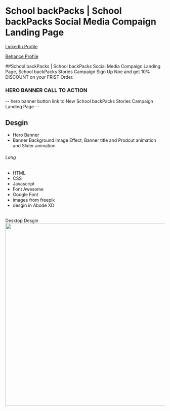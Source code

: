 # School backPacks | School backPacks Social Media Compaign Landing Page
<a href="https://www.linkedin.com/in/dharmendraverma95/" target="_blank">LinkedIn Profile </a>

<a href="https://www.behance.net/dhirukumar" target="_blank">Behance Profile </a>

##School backPacks | School backPacks Social Media Compaign Landing Page, School backPacks Stories Campaign Sign Up Noe and get 10% DISCOUNT on your FRIST Order.

### HERO BANNER CALL TO ACTION
-- hero banner button link to New School backPacks Stories Campaign Landing Page --

## Desgin 
<ul>
  <li>Hero Banner</li>
  <li>Banner Background Image Effect, Banner title and Prodcut animation and Slider animation </li>
</ul>

###### Lang
<ul>
  <li>HTML</li>
  <li>CSS</li>
  <li>Javascript</li>
  <li>Font Awesome</li>
  <li>Google Font</li>
  <li>images from freepik</li>
  <li>desgin in Abode XD</li>
</ul>
<br>
<span>Desktop Desgin</span><br/>
<a href="https://www.behance.net/gallery/212133257/Grind-Coffee-Grind-Coffee-Landing-Page" target="_blank" >
<img src="./img/school--backpack-landing-page.gif" width="575px"/>
</a>




